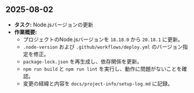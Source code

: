 ## 2025-08-02

-   **タスク:** Node.jsバージョンの更新
-   **作業概要:**
    -   プロジェクトのNode.jsバージョンを `18.18.0` から `20.18.1` に更新。
    -   `.node-version` および `.github/workflows/deploy.yml` のバージョン指定を修正。
    -   `package-lock.json` を再生成し、依存関係を更新。
    -   `npm run build` と `npm run lint` を実行し、動作に問題がないことを確認。
    -   変更の経緯と内容を `docs/project-info/setup-log.md` に記録。
